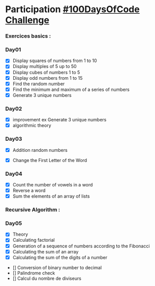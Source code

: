 # Participation [#100DaysOfCode Challenge](https://www.100daysofcode.com/)

### Exercices basics :
### Day01 

  - [x] Display squares of numbers from 1 to 10
  - [x] Display multiples of 5 up to 50
  - [x] Display cubes of numbers 1 to 5
  - [x] Display odd numbers from 1 to 15
  - [x] Find the random number
  - [X] Find the minimum and maximum of a series of numbers
  - [X] Generate 3 unique numbers

### Day02

  - [x] improvement ex Generate 3 unique numbers
  - [x] algorithmic theory

### Day03
  - [x] Addition random numbers
  - [x] Change the First Letter of the Word 


### Day04
  - [x] Count the number of vowels in a word
  - [x] Reverse a word
  - [x] Sum the elements of an array of lists

### Recursive Algorithm :
### Day05 
  - [x] Theory
  - [x] Calculating factorial
  - [x] Generation of a sequence of numbers according to the Fibonacci
  - [x] Calculating the sum of an array
  - [x] Calculating the sum of the digits of a number
  - [] Conversion of binary number to decimal
  - [] Palindrome check 
  - [] Calcul du nombre de diviseurs




